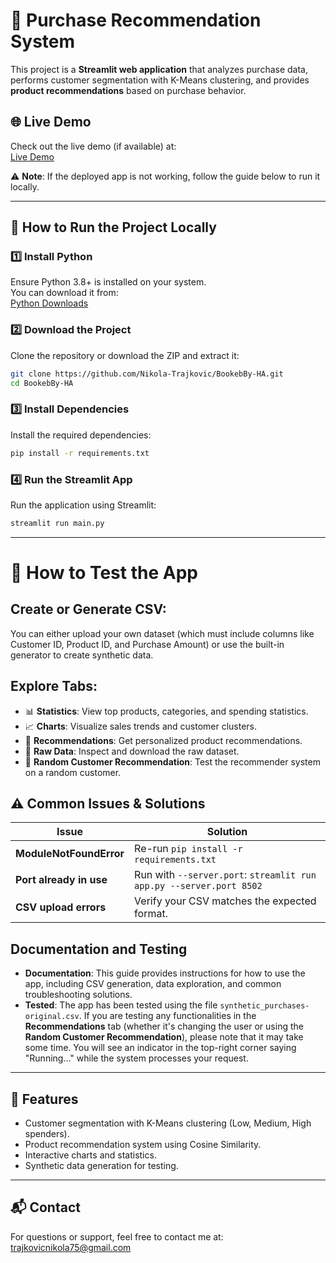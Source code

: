 # 🛒 Purchase Recommendation System

This project is a **Streamlit web application** that analyzes purchase data, performs customer segmentation with K-Means clustering, and provides **product recommendations** based on purchase behavior.

## 🌐 Live Demo

Check out the live demo (if available) at:  
[Live Demo](https://bookedby-nikola-trajkovic.streamlit.app/)

⚠️ **Note**: If the deployed app is not working, follow the guide below to run it locally.

---

## 🚀 How to Run the Project Locally

### 1️⃣ Install Python

Ensure Python 3.8+ is installed on your system.  
You can download it from:  
[Python Downloads](https://www.python.org/downloads/)

### 2️⃣ Download the Project

Clone the repository or download the ZIP and extract it:

```bash
git clone https://github.com/Nikola-Trajkovic/BookebBy-HA.git
cd BookebBy-HA
```

### 3️⃣ Install Dependencies

Install the required dependencies:

```bash
pip install -r requirements.txt
```

### 4️⃣ Run the Streamlit App

Run the application using Streamlit:

```bash
streamlit run main.py
```

---

# 🧪 How to Test the App

## Create or Generate CSV:
You can either upload your own dataset (which must include columns like Customer ID, Product ID, and Purchase Amount) or use the built-in generator to create synthetic data.

## Explore Tabs:
- 📊 **Statistics**: View top products, categories, and spending statistics.
- 📈 **Charts**: Visualize sales trends and customer clusters.
- 🧑 **Recommendations**: Get personalized product recommendations.
- 📄 **Raw Data**: Inspect and download the raw dataset.
- 🔄 **Random Customer Recommendation**: Test the recommender system on a random customer.

## ⚠️ Common Issues & Solutions

| **Issue**             | **Solution**                                                                 |
|-----------------------|-------------------------------------------------------------------------------|
| **ModuleNotFoundError** | Re-run `pip install -r requirements.txt`                                      |
| **Port already in use** | Run with `--server.port`: `streamlit run app.py --server.port 8502`         |
| **CSV upload errors**   | Verify your CSV matches the expected format.                                 |

## Documentation and Testing

- **Documentation**: This guide provides instructions for how to use the app, including CSV generation, data exploration, and common troubleshooting solutions.
- **Tested**: The app has been tested using the file `synthetic_purchases-original.csv`. If you are testing any functionalities in the **Recommendations** tab (whether it's changing the user or using the **Random Customer Recommendation**), please note that it may take some time. You will see an indicator in the top-right corner saying "Running..." while the system processes your request.

---

## 📌 Features
- Customer segmentation with K-Means clustering (Low, Medium, High spenders).
- Product recommendation system using Cosine Similarity.
- Interactive charts and statistics.
- Synthetic data generation for testing.

---

## 📬 Contact

For questions or support, feel free to contact me at:  
[trajkovicnikola75@gmail.com](mailto:trajkovicnikola75@gmail.com)
